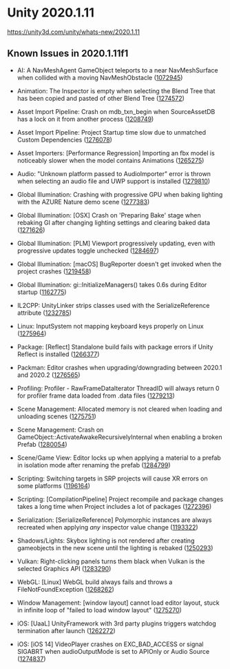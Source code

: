 # Unity 2020.1.11

https://unity3d.com/unity/whats-new/2020.1.11

## Known Issues in 2020.1.11f1



*   AI: A NavMeshAgent GameObject teleports to a near NavMeshSurface when collided with a moving NavMeshObstacle ([1072945](https://issuetracker.unity3d.com/issues/a-navmeshagent-gameobject-teleports-to-a-near-navmeshsurface-when-collided-with-a-moving-navmeshobstacle))
    
*   Animation: The Inspector is empty when selecting the Blend Tree that has been copied and pasted of other Blend Tree ([1274572](https://issuetracker.unity3d.com/issues/the-inspector-is-empty-when-selecting-the-blend-tree-that-has-been-copied-and-pasted-of-other-blend-tree))
    
*   Asset Import Pipeline: Crash on mdb\_txn\_begin when SourceAssetDB has a lock on it from another process ([1208749](https://issuetracker.unity3d.com/issues/crash-on-mdb-txn-begin-when-sourceassetdb-has-a-lock-on-it-from-another-process))
    
*   Asset Import Pipeline: Project Startup time slow due to unmatched Custom Dependencies ([1276078](https://issuetracker.unity3d.com/issues/project-startup-time-slow-due-to-unmatched-custom-dependencies))
    
*   Asset Importers: \[Performance Regression\] Importing an fbx model is noticeably slower when the model contains Animations ([1265275](https://issuetracker.unity3d.com/issues/performance-regression-importing-an-fbx-model-is-noticeably-slower-when-the-model-contains-animations))
    
*   Audio: "Unknown platform passed to AudioImporter" error is thrown when selecting an audio file and UWP support is installed ([1279810](https://issuetracker.unity3d.com/issues/unknown-platform-passed-to-audioimporter-error-is-thrown-when-selecting-an-audio-file-and-uwp-support-is-installed))
    
*   Global Illumination: Crashing with progressive GPU when baking lighting with the AZURE Nature demo scene ([1277383](https://issuetracker.unity3d.com/issues/crashing-with-progressive-gpu-when-baking-lighting-with-the-azure-nature-demo-scene))
    
*   Global Illumination: \[OSX\] Crash on 'Preparing Bake' stage when rebaking GI after changing lighting settings and clearing baked data ([1271626](https://issuetracker.unity3d.com/issues/osx-crash-on-preparing-bake-stage-when-rebaking-gi-after-changing-lighting-settings-and-clearing-baked-data))
    
*   Global Illumination: \[PLM\] Viewport progressively updating, even with progressive updates toggle unchecked ([1284697](https://issuetracker.unity3d.com/issues/viewport-progressively-updating-even-with-progressive-updated-toggle-checked-off))
    
*   Global Illumination: \[macOS\] BugReporter doesn't get invoked when the project crashes ([1219458](https://issuetracker.unity3d.com/issues/macos-bugreporter-doesnt-get-invoked-when-the-project-crashes))
    
*   Global Illumination: gi::InitializeManagers() takes 0.6s during Editor startup ([1162775](https://issuetracker.unity3d.com/issues/gi-initializemanagers-takes-0-dot-4s-during-editor-startup))
    
*   IL2CPP: UnityLinker strips classes used with the SerializeReference attribute ([1232785](https://issuetracker.unity3d.com/issues/unitylinker-strips-classes-used-with-the-serializereference-attribute))
    
*   Linux: InputSystem not mapping keyboard keys properly on Linux ([1275964](https://issuetracker.unity3d.com/issues/inputsystem-not-mapping-keyboard-keys-properly-on-linux))
    
*   Package: \[Reflect\] Standalone build fails with package errors if Unity Reflect is installed ([1266377](https://issuetracker.unity3d.com/issues/reflect-standalone-build-fails-with-package-errors-if-unity-reflect-is-installed))
    
*   Packman: Editor crashes when upgrading/downgrading between 2020.1 and 2020.2 ([1276565](https://issuetracker.unity3d.com/issues/editor-crashes-when-upgrading-slash-downgrading-between-2020-dot-1-and-2020-dot-2))
    
*   Profiling: Profiler - RawFrameDataIterator ThreadID will always return 0 for profiler frame data loaded from .data files ([1279213](https://issuetracker.unity3d.com/issues/profiler-rawframedataiterator-threadid-will-always-return-0-for-profiler-frame-data-loaded-from-data-files))
    
*   Scene Management: Allocated memory is not cleared when loading and unloading scenes ([1275751](https://issuetracker.unity3d.com/issues/allocated-memory-is-not-cleared-when-loading-and-unloading-scenes))
    
*   Scene Management: Crash on GameObject::ActivateAwakeRecursivelyInternal when enabling a broken Prefab ([1280054](https://issuetracker.unity3d.com/issues/crash-on-gameobject-activateawakerecursivelyinternal-when-enabling-a-broken-prefab))
    
*   Scene/Game View: Editor locks up when applying a material to a prefab in isolation mode after renaming the prefab ([1284799](https://issuetracker.unity3d.com/issues/editor-locks-up-when-applying-a-material-to-a-prefab-in-isolation-mode-after-renaming-the-prefab))
    
*   Scripting: Switching targets in SRP projects will cause XR errors on some platforms ([1196164](https://issuetracker.unity3d.com/issues/osx-switching-an-urp-template-projects-build-target-to-tvos-will-create-reference-errors-to-xrsettings))
    
*   Scripting: \[CompilationPipeline\] Project recompile and package changes takes a long time when Project includes a lot of packages ([1272396](https://issuetracker.unity3d.com/issues/compilationpipeline-project-recompile-and-package-changes-takes-a-long-time-when-project-includes-a-lot-of-packages))
    
*   Serialization: \[SerializeReference\] Polymorphic instances are always recreated when applying _any_ inspector value change ([1193322](https://issuetracker.unity3d.com/issues/serializereference-non-serialized-initialized-fields-lose-their-values-when-entering-play-mode))
    
*   Shadows/Lights: Skybox lighting is not rendered after creating gameobjects in the new scene until the lighting is rebaked ([1250293](https://issuetracker.unity3d.com/issues/skybox-lighting-is-not-shown-after-creating-new-gameobjects-in-the-new-scene))
    
*   Vulkan: Right-clicking panels turns them black when Vulkan is the selected Graphics API ([1283290](https://issuetracker.unity3d.com/issues/right-clicking-panels-turns-them-black-when-vulkan-is-the-selected-graphics-api))
    
*   WebGL: \[Linux\] WebGL build always fails and throws a FileNotFoundException ([1268262](https://issuetracker.unity3d.com/issues/linux-webgl-build-always-fails-and-throws-a-filenotfoundexception))
    
*   Window Management: \[window layout\] cannot load editor layout, stuck in infinite loop of "failed to load window layout" ([1275270](https://issuetracker.unity3d.com/issues/window-layout-cannot-load-editor-layout-stuck-in-infinite-loop-of-failed-to-load-window-layout))
    
*   iOS: \[UaaL\] UnityFramework with 3rd party plugins triggers watchdog termination after launch ([1262272](https://issuetracker.unity3d.com/issues/ios-unityframework-with-3rd-party-plugins-triggers-watchdog-termination-after-launch))
    
*   iOS: \[iOS 14\] VideoPlayer crashes on EXC\_BAD\_ACCESS or signal SIGABRT when audioOutputMode is set to APIOnly or Audio Source ([1274837](https://issuetracker.unity3d.com/issues/ios-videoplayer-crashes-when-audiooutputmode-is-set-to-apionly-or-audiosource))